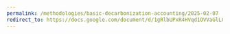 ```yaml
---
permalink: /methodologies/basic-decarbonization-accounting/2025-02-07
redirect_to: https://docs.google.com/document/d/1gRlbUPxR4HVqd1OVVaGlLClKK4-HmmhPs-457_GRZqs/edit?usp=sharing
---
```

